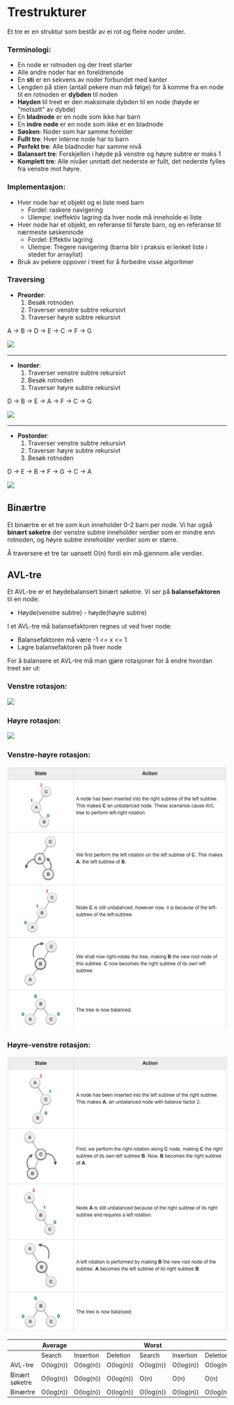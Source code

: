 # Trestrukturer
Et tre er en struktur som består av ei rot og fleire noder under.

### Terminologi:
* En node er rotnoden og der treet starter
* Alle andre noder har en foreldrenode
* En **sti** er en sekvens av noder forbundet med kanter
* Lengden på stien (antall pekere man må følge) for å komme fra en node til en rotnoden er **dybden** til noden
* **Høyden** til treet er den maksimale dybden til en node (høyde er "motsatt" av dybde)
* En **bladnode** er en node som ikke har barn
* En **indre node** er en node som ikke er en bladnode
* **Søsken**: Noder som har samme forelder
* **Fullt tre**: Hver interne node har to barn
* **Perfekt tre**: Alle bladnoder har samme nivå
* **Balansert tre**: Forskjellen i høyde på venstre og høyre subtre er maks 1
* **Komplett tre**: Alle nivåer unntatt det nederste er fullt, det nederste fylles fra venstre mot høyre.


### Implementasjon:
* Hver node har et objekt og ei liste med barn
    * Fordel: raskere navigering
    * Ulempe: ineffektiv lagring da hver node må inneholde ei liste
* Hver node har et objekt, en referanse til første barn, og en referanse til nærmeste søskennode
    * Fordel: Effektiv lagring
    * Ulempe: Tregere navigering (barna blir i praksis ei lenket liste i stedet for arraylist)
* Bruk av pekere oppover i treet for å forbedre visse algoritmer

### Traversing
* **Preorder**: 
    1. Besøk rotnoden
    2. Traverser venstre subtre rekursivt
    3. Traverser høyre subtre rekursivt

A → B → D → E → C → F → G

![](https://www.tutorialspoint.com/data_structures_algorithms/images/preorder_traversal.jpg)

---

* **Inorder**: 
    1. Traverser venstre subtre rekursivt
    2. Besøk rotnoden
    3. Traverser høyre subtre rekursivt

D → B → E → A → F → C → G

![](https://www.tutorialspoint.com/data_structures_algorithms/images/inorder_traversal.jpg)

---

* **Postorder**: 
    1. Traverser venstre subtre rekursivt
    2. Traverser høyre subtre rekursivt
    3. Besøk rotnoden

D → E → B → F → G → C → A

![](https://www.tutorialspoint.com/data_structures_algorithms/images/postorder_traversal.jpg)




## Binærtre
Et binærtre er et tre som kun inneholder 0-2 barn per node.
Vi har også **binært søketre** der venstre subtre inneholder verdier som er mindre enn rotnoden, og høyre subtre inneholder verdier som er større. 

Å traversere et tre tar uansett O(n) fordi ein må gjennom alle verdier.

## AVL-tre
Et AVL-tre er et høydebalansert binært søketre. Vi ser på **balansefaktoren** til en node:
* Høyde(venstre subtre) - høyde(høyre subtre)

I et AVL-tre må balansefaktoren regnes ut ved hver node:
* Balansefaktoren må være -1 <= x <= 1 
* Lagre balansefaktoren på hver node

For å balansere et AVL-tre må man gjøre rotasjoner for å endre hvordan treet ser ut:

### Venstre rotasjon:

![](https://www.tutorialspoint.com/data_structures_algorithms/images/avl_left_rotation.jpg)

### Høyre rotasjon:

![](https://www.tutorialspoint.com/data_structures_algorithms/images/avl_right_rotation.jpg)

### Venstre-høyre rotasjon:

![](/fig/Venstre-hoyre.png)

### Høyre-venstre rotasjon:

![](/fig/Hoyre-venstre.png)



|         | Average   |           |           | Worst     |           |           |
|---------|-----------|-----------|-----------|-----------|-----------|-----------|
|         | Search    | Insertion | Deletion  | Search    | Insertion | Deletion  |
| AVL-tre | O(log(n)) | O(log(n)) | O(log(n)) | O(log(n)) | O(log(n)) | O(log(n)) |
| Binært søketre | O(log(n)) | O(log(n)) | O(log(n)) | O(n)      | O(n)      | O(n)      |
| Binærtre       | O(log(n)) | O(log(n)) | O(log(n)) | O(log(n)) | O(log(n)) | O(log(n)) |